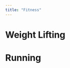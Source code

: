 ```yaml
---
title: "Fitness"
---
```


# Weight Lifting


<script src="https://cdnjs.cloudflare.com/ajax/libs/Chart.js/2.7.3/Chart.bundle.js"></script>
<canvas id="liftingChart" width="400" height="200"></canvas>
<script>


var dates = ['10/20', '10/22', "10/24", "10/26"]
var liftingCtx = document.getElementById("liftingChart").getContext('2d');
var myChart = new Chart(liftingCtx, {
    type: 'line',
    data: {
    	cubicInterpolationMode: 'default',
    	labels: dates,
        datasets: [{
            label: 'Overhead Press 3x5',
            fill: false,
            data: [75, null, 80, null],
            backgroundColor: 'red',
            borderColor: 'red'
        },
        {
            label: 'Bench Press 3x5',
            fill: false,
            data: [115, null, 120, null],
            backgroundColor: 'blue',
            borderColor: 'blue'
        },
        {
            label: 'Bent Over Barbell Row 3x5',
            fill: false,
            data: [110, null, 115, null],
            backgroundColor: 'green',
            borderColor: 'green'
        },
        {
            label: 'Deadlift 1x5',
            fill: false,
            data: [225, null, null, 235],
            backgroundColor: 'brown',
            borderColor: 'brown'
        },
        {
            label: 'Body Weight',
            fill: true,
            data: [193.4, 194.1, 193, 192.6],
            backgroundColor: 'rgb(219, 114, 249)',
            borderColor: 'purple'
        }]
    },
    options: {
    	spanGaps: true,
        scales: {
            yAxes: [{
                ticks: {
                    beginAtZero:true
                }
            }]
        }
    }
});
</script>

# Running

<script></script>
<canvas id="runningChart" width="400" height="200"></canvas>
<script>

var weeklyData = [0, 1.5, 1.8];

var runningCtx = document.getElementById("runningChart").getContext('2d');
var myChart = new Chart(runningCtx, {
    type: 'bar',
    data: {
    	labels: ['Week 42', 'Week 43', 'Week 44'],
        datasets: [{
            label:"Weekly Milage",
            data: weeklyData,
            backgroundColor: 'red',
            borderColor: 'red'
        },
        {
            label: 'Cumulative Milage',
            fill: true,
            data: accumulateData(weeklyData),
            backgroundColor: 'rgb(117, 164, 239)',
            borderColor: 'blue',
            type: 'line'
        }]
    },
    options: {
    	spanGaps: true,
        scales: {
            yAxes: [{
                ticks: {
                    beginAtZero:true
                }
            }]
        }
    }
});

function accumulateData(weeklyData) {
	var cumulativeData = [];
	for (i =0; i<weeklyData.length; i++) {
		if (i==0) {
			cumulativeData[i] = weeklyData[i];
		} else {
			cumulativeData[i] = cumulativeData[i-1] + weeklyData[i];
		}
	}
	return cumulativeData;
}
</script>